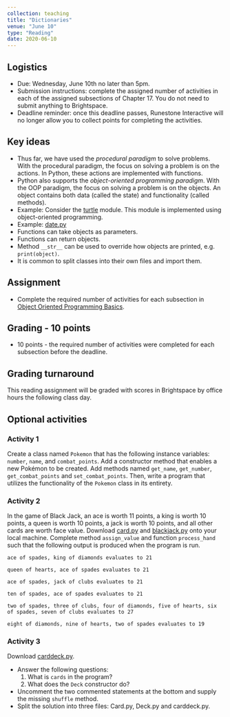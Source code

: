 ```yaml
---
collection: teaching
title: "Dictionaries"
venue: "June 10"
type: "Reading"
date: 2020-06-10
---
```

## Logistics
* Due: Wednesday, June 10th no later than 5pm.
* Submission instructions: complete the assigned number of activities in each
	of the assigned subsections of Chapter 17. You do not need to submit
	anything to Brightspace.
* Deadline reminder: once this deadline passes, Runestone Interactive will no
	longer allow you to collect points for completing the activities.

## Key ideas
* Thus far, we have used the *procedural paradigm* to solve problems.
With the procedural paradigm, the focus on solving a problem is on the actions.
In Python, these actions are implemented with functions.
* Python also supports the *object-oriented programming paradigm*.
With the OOP paradigm, the focus on solving a problem is on the objects.
An object contains both data (called the state) and functionality (called methods).
* Example: Consider the [turtle](https://docs.python.org/3/library/turtle.html#module-turtle) module.
This module is implemented using object-oriented programming.
* Example: [date.py](https://lgw2.github.io/teaching/csci127-summer-2019/lectures/activities/date.py)
* Functions can take objects as parameters.
* Functions can return objects.
* Method `__str__` can be used to override how objects are printed,
e.g. `print(object)`.
* It is common to split classes into their own files and import them.


## Assignment
* Complete the required number of activities for each subsection in
[Object Oriented Programming Basics](https://runestone.academy/runestone/assignments/doAssignment?assignment_id=37762).

## Grading - 10 points
* 10 points - the required number of activities were completed for each
	subsection before the deadline.

## Grading turnaround
This reading assignment  will be graded with scores in Brightspace by office
hours the following class day.

## Optional activities
### Activity 1
Create a class named `Pokemon` that has the following instance variables:
`number`, `name`, and `combat_points`. Add a constructor method that enables
a new Pokémon to be created. Add methods named `get_name`,
`get_number`, `get_combat_points` and `set_combat_points`. Then, write a
program that utilizes the functionality of the `Pokemon` class in its entirety.

### Activity 2
In the game of Black Jack, an ace is worth 11 points, a king is worth
10 points, a queen is worth 10 points, a jack is worth 10 points,
and all other cards are worth face value.
Download [card.py](https://lgw2.github.io/teaching/csci127-summer-2019/lectures/activities/card.py) and
[blackjack.py](https://lgw2.github.io/teaching/csci127-summer-2019/lectures/activities/blackjack.py)
onto your local machine. Complete method `assign_value` and
function `process_hand` such that the following output is produced when
the program is run.
```
ace of spades, king of diamonds evaluates to 21

queen of hearts, ace of spades evaluates to 21

ace of spades, jack of clubs evaluates to 21

ten of spades, ace of spades evaluates to 21

two of spades, three of clubs, four of diamonds, five of hearts, six of spades, seven of clubs evaluates to 27

eight of diamonds, nine of hearts, two of spades evaluates to 19
```

### Activity 3
Download [carddeck.py](https://lgw2.github.io/teaching/csci127-summer-2019/lectures/activities/carddeck.py).
* Answer the following questions:
	1. What is `cards` in the program?
	2. What does the `Deck` constructor do?
* Uncomment the two commented statements at the bottom
and supply the missing `shuffle` method.
* Split the solution into three files: Card.py, Deck.py and carddeck.py.
